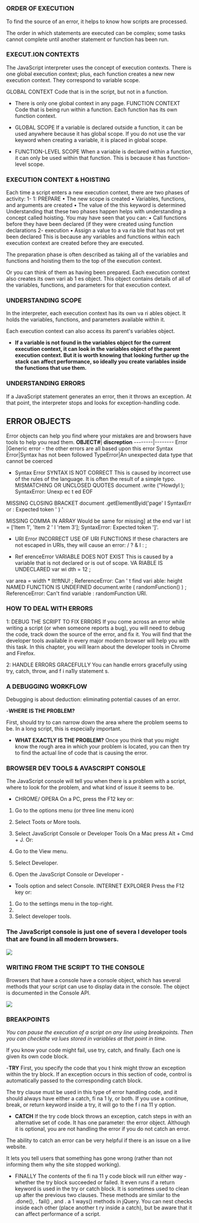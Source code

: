#
### ORDER OF EXECUTION 
To find the source of an error, it helps to know how scripts are processed.

The order in which statements are executed can be complex; some tasks
cannot complete until another statement or function has been run.
### EXECUT.ION CONTEXTS

The JavaScript interpreter uses the concept of execution contexts.
There is one global execution context; plus, each function creates a new
new execution context. They correspond to variable scope.

GLOBAL CONTEXT
Code that is in the script, but not in a function.

- There is only one global context in any page.
FUNCTION CONTEXT
Code that is being run within a function.
Each function has its own function context.

- GLOBAL SCOPE
If a variable is declared outside a function, it can
be used anywhere because it has global scope.
If you do not use the var keyword when creating
a variable, it is placed in global scope.
- FUNCTION-LEVEL SCOPE
When a variable is declared within a function,
it can only be used within that function. This is
because it has function-level scope.
### EXECUTION CONTEXT & HOISTING 
Each time a script enters a new execution context, there are two phases
of activity:
1- 1: PREPARE
• The new scope is created
• Variables, functions, and arguments are created
• The value of the this keyword is determined
Understanding that these two phases happen helps
with understanding a concept called hoisting. You
may have seen that you can:
• Call functions before they have been declared
(if they were created using function declarations
 2- execution
• Assign a value to a va ria ble that has not yet been
declared
This is because any variables and functions within
each execution context are created before they are
executed.

The preparation phase is often described as taking
all of the variables and functions and hoisting them
to the top of the execution context.

 Or you can think
of them as having been prepared.
Each execution context also creates its own
vari ab 1 es object. This object contains details of all
of the variables, functions, and parameters for that
execution context.
### UNDERSTANDING SCOPE
In the interpreter, each execution context has its own va ri ables object.
It holds the variables, functions,
 and parameters available within it.
 
Each execution context can also access its parent's variables object.
- **If a variable is not found in the variables object
for the current execution context, it can look in the
variables object of the parent execution context.
But it is worth knowing that looking further up the
stack can affect performance, so ideally you create
variables inside the functions that use them.**


### UNDERSTANDING ERRORS

If a JavaScript statement generates an error, then it throws an exception.
At that point, the interpreter stops and looks for exception-handling code.
## ERROR OBJECTS

Error objects can help you find where your mistakes are
and browsers have tools to help you read them.
**OBJECT#**| **discreption**
 --------|--------
 Error   |Generic error - the other errors
are all based upon this error
  Syntax Error|Syntax has not been followed
 TypeError|An unexpected data type that
cannot be coerced

- Syntax Error
SYNTAX IS NOT CORRECT
This is caused by incorrect use of the rules of the
language. It is often the result of a simple typo.
MISMATCHING OR UNCLOSED QUOTES
document .write ("Howdyl );
SyntaxError: Unexp ec t ed EOF

MISSING CLOSING BRACKET
document .getElementByid('page' I
SyntaxErr or : Expected token ' ) '

MISSING COMMA IN ARRAY
Would be same for missing] at the end
var l ist = ['Item 1', 'Item 2 ' l 'rtem 3'];
SyntaxError: Expected token ']'.

- URI Error
INCORRECT USE OF URI FUNCTIONS
If these characters are not escaped in URls, they will
cause an error: / ? & I : ;

- Ref erenceError
VARIABLE DOES NOT EXIST
This is caused by a variable that is not declared or is
out of scope.
VA RIABLE IS UNDECLARED
var wi dth = 12 ;

var area = width * llt!ftNU! ;
ReferenceError: Can ' t find vari able:
height
NAMED FUNCTION IS UNDEFINED
document.write ( randomFunction() ) ;
ReferenceError: Can't find variable :
randomFunction URI.

### HOW TO DEAL WITH ERRORS
1: DEBUG THE SCRIPT TO FIX ERRORS
If you come across an error while writing a script
(or when someone reports a bug), you will need to
debug the code, track down the source of the error,
and fix it.
You will find that the developer tools available in
every major modern browser will help you with
this task. In this chapter, you will learn about the
developer tools in Chrome and Firefox. 


2: HANDLE ERRORS GRACEFULLY
You can handle errors gracefully using try, catch,
throw, and f i na1ly statement s.

### A DEBUGGING WORKFLOW
Debugging is about deduction: eliminating potential causes of an error.

-**WHERE IS THE PROBLEM?**

First, should try to can narrow down the area where
the problem seems to be. In a long script, this is especially important.

- **WHAT EXACTLY IS THE PROBLEM?**
Once you think that you might know the rough area
in which your problem is located, you can then try to
find the actual line of code that is causing the error.

### BROWSER DEV TOOLS & AVASCRIPT CONSOLE
 The JavaScript console will tell you when there is a problem with a script,
where to look for the problem, and what kind of issue it seems to be.
- CHROME/ OPERA
On a PC, press the F12 key or:
1. Go to the options menu (or three line menu icon)
2. Select Toots or More tools.
 
3. Select JavaScript Console or Developer Tools
On a Mac press Alt + Cmd + J. Or:

1. Go to the View menu.

2. Select Developer.

3. Open the JavaScript Console or Developer - 

 
 - Tools
option and select Console.
INTERNET EXPLORER
Press the F12 key or:
1. Go to the settings menu in the top-right.
2. 
3. Select developer tools.
  ### The JavaScript console is just one of severa l developer tools that are found in all modern browsers.

![](https://www.wickedlysmart.com/wp-content/uploads/2014/03/win-chrome-2-1.png)

### WRITING FROM THE SCRIPT TO THE CONSOLE
Browsers that have a console have a console object, which has several
methods that your script can use to display data in the console.
The object is documented in the Console API.

![](https://www.kirupa.com/html5/images/fetch_console2.png)

### BREAKPOINTS

*You can pause the execution of a script on any*
*line using breakpoints. Then you can checkthe*
*va lues stored in variables at that point in time.*

If you know your code might fail, use try, catch, and finally.
Each one is given its own code block.

-**TRY**
First, you specify the code
that you t hink might throw an
exception within the try block.
If an exception occurs in this
section of code, control is
automatically passed to the
corresponding catch block.

The try clause must be used in
this type of error handling code,
and it should always have either
a catch, fi na 1 ly, or both.
If you use a continue, break, or
return keyword inside a try, it
will go to the f i na 11 y option.
 
- **CATCH**
If the try code block throws an
exception, catch steps in with an
alternative set of code.
It has one parameter: the error
object. Although it is optional,
you are not handling the error if
you do not catch an error.

The ability to catch an error can
be very helpful if there is an issue
on a live website.

It lets you tell users that
something has gone wrong
(rather than not informing them
why the site stopped working).
- FINALLY
The contents of the fi na 11 y
code block will run either
way - whether the try block
succeeded or failed.
It even runs if a return keyword
is used in the try or catch block.
It is sometimes used to clean up
after the previous two clauses.
These methods are similar
to the .done(), . fail() , and
. a 1 ways() methods in jQuery.
You can nest checks inside each
other (place another t ry inside a
catch), but be aware that it can
affect performance of a script.


